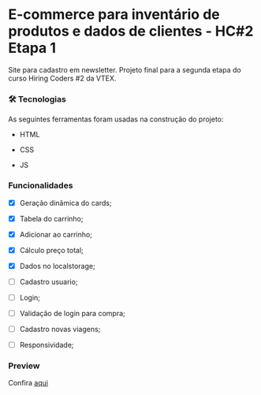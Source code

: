 # E-commerce para inventário de produtos e dados de clientes - HC#2 Etapa 1

Site para cadastro em newsletter. Projeto final para a segunda etapa do curso Hiring Coders #2 da VTEX.

### 🛠 Tecnologias

As seguintes ferramentas foram usadas na construção do projeto:

- HTML

- CSS

- JS

### Funcionalidades

- [x] Geração dinâmica do cards;

- [x] Tabela do carrinho;

- [x] Adicionar ao carrinho;

- [x] Cálculo preço total;

- [x] Dados no localstorage;

- [ ] Cadastro usuario;

- [ ] Login;

- [ ] Validação de login para compra;

- [ ] Cadastro novas viagens;

- [ ] Responsividade;

### Preview

Confira [aqui](https://vhc-hc2-ecommerce-inventory.netlify.app/) 
